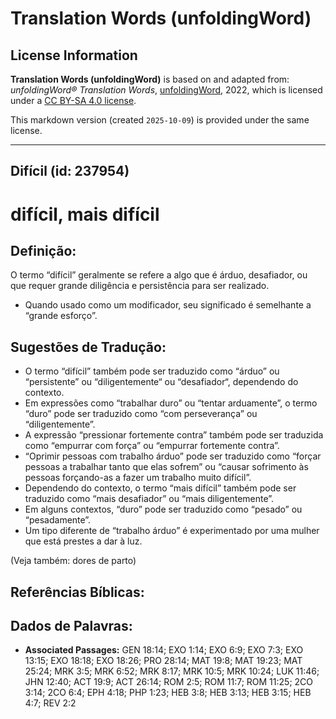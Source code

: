 # Translation Words (unfoldingWord)

## License Information

**Translation Words (unfoldingWord)** is based on and adapted from: _unfoldingWord® Translation Words_, [unfoldingWord](https://unfoldingword.org/utw), 2022, which is licensed under a [CC BY-SA 4.0 license](https://creativecommons.org/licenses/by-sa/4.0/legalcode.en).

This markdown version (created `2025-10-09`) is provided under the same license.



--------------------------------

## Difícil (id: 237954)

difícil, mais difícil
=====================

Definição:
----------

O termo “difícil” geralmente se refere a algo que é árduo, desafiador, ou que requer grande diligência e persistência para ser realizado.

* Quando usado como um modificador, seu significado é semelhante a “grande esforço”.

Sugestões de Tradução:
----------------------

* O termo “difícil” também pode ser traduzido como “árduo” ou “persistente” ou “diligentemente“ ou “desafiador“, dependendo do contexto.
* Em expressões como “trabalhar duro” ou “tentar arduamente”, o termo “duro” pode ser traduzido como “com perseverança” ou “diligentemente”.
* A expressão “pressionar fortemente contra” também pode ser traduzida como “empurrar com força” ou “empurrar fortemente contra”.
* “Oprimir pessoas com trabalho árduo” pode ser traduzido como “forçar pessoas a trabalhar tanto que elas sofrem” ou “causar sofrimento às pessoas forçando\-as a fazer um trabalho muito difícil”.
* Dependendo do contexto, o termo “mais difícil” também pode ser traduzido como “mais desafiador” ou “mais diligentemente”.
* Em alguns contextos, “duro” pode ser traduzido como “pesado” ou “pesadamente”.
* Um tipo diferente de “trabalho árduo” é experimentado por uma mulher que está prestes a dar à luz.

(Veja também: dores de parto)

Referências Bíblicas:
---------------------

Dados de Palavras:
------------------

* **Associated Passages:** GEN 18:14; EXO 1:14; EXO 6:9; EXO 7:3; EXO 13:15; EXO 18:18; EXO 18:26; PRO 28:14; MAT 19:8; MAT 19:23; MAT 25:24; MRK 3:5; MRK 6:52; MRK 8:17; MRK 10:5; MRK 10:24; LUK 11:46; JHN 12:40; ACT 19:9; ACT 26:14; ROM 2:5; ROM 11:7; ROM 11:25; 2CO 3:14; 2CO 6:4; EPH 4:18; PHP 1:23; HEB 3:8; HEB 3:13; HEB 3:15; HEB 4:7; REV 2:2


